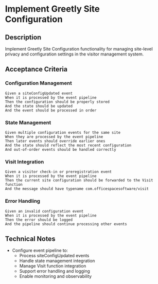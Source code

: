 # Implement Greetly Site Configuration

## Description
Implement Greetly Site Configuration functionality for managing site-level privacy and configuration settings in the visitor management system.

## Acceptance Criteria

### Configuration Management
```gherkin
Given a siteConfigUpdated event
When it is processed by the event pipeline
Then the configuration should be properly stored
And the state should be updated
And the event should be processed in order
```

### State Management
```gherkin
Given multiple configuration events for the same site
When they are processed by the event pipeline
Then later events should override earlier ones
And the state should reflect the most recent configuration
And out-of-order events should be handled correctly
```

### Visit Integration
```gherkin
Given a visitor check-in or preregistration event
When it is processed by the event pipeline
Then the current site configuration should be forwarded to the Visit function
And the message should have typename com.officespacesoftware/visit
```

### Error Handling
```gherkin
Given an invalid configuration event
When it is processed by the event pipeline
Then the error should be logged
And the pipeline should continue processing other events
```

## Technical Notes
- Configure event pipeline to:
  - Process siteConfigUpdated events
  - Handle state management integration
  - Manage Visit function integration
  - Support error handling and logging
  - Enable monitoring and observability 